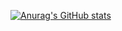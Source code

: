 [![Anurag's GitHub stats](https://github-readme-stats.vercel.app/api?username=monam2)](https://github.com/anuraghazra/github-readme-stats)
